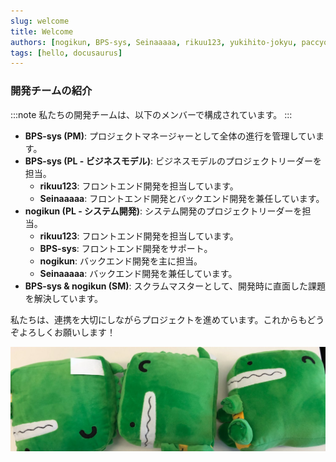 ```yaml
---
slug: welcome
title: Welcome
authors: [nogikun, BPS-sys, Seinaaaaa, rikuu123, yukihito-jokyu, paccyo]
tags: [hello, docusaurus]
---
```


### 開発チームの紹介

:::note
私たちの開発チームは、以下のメンバーで構成されています。
:::

<!-- truncate -->

- **BPS-sys (PM)**: プロジェクトマネージャーとして全体の進行を管理しています。
- **BPS-sys (PL - ビジネスモデル)**: ビジネスモデルのプロジェクトリーダーを担当。
  - **rikuu123**: フロントエンド開発を担当しています。
  - **Seinaaaaa**: フロントエンド開発とバックエンド開発を兼任しています。
- **nogikun (PL - システム開発)**: システム開発のプロジェクトリーダーを担当。
  - **rikuu123**: フロントエンド開発を担当しています。
  - **BPS-sys**: フロントエンド開発をサポート。
  - **nogikun**: バックエンド開発を主に担当。
  - **Seinaaaaa**: バックエンド開発を兼任しています。
- **BPS-sys & nogikun (SM)**: スクラムマスターとして、開発時に直面した課題を解決しています。

私たちは、連携を大切にしながらプロジェクトを進めています。これからもどうぞよろしくお願いします！

![docusaurus](docusaurus-plushie-banner.jpeg)